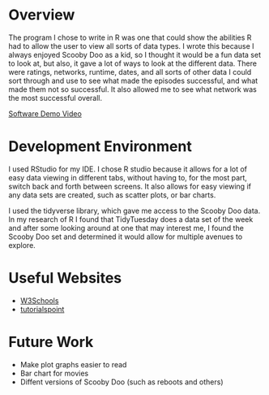 # Overview
The program I chose to write in R was one that could show the abilities R had to allow the user to view all sorts of data types. I wrote this because I always enjoyed Scooby Doo as a kid, so I thought it would be a fun data set to look at, but also, it gave a lot of ways to look at the different data. There were ratings, networks, runtime, dates, and all sorts of other data I could sort through and use to see what made the episodes successful, and what made them not so successful. It also allowed me to see what network was the most successful overall.

[Software Demo Video](https://youtu.be/v_Vx5F8k5s8)

# Development Environment
I used RStudio for my IDE. I chose R studio because it allows for a lot of easy data viewing in different tabs, without having to, for the most part, switch back and forth between screens. It also allows for easy viewing if any data sets are created, such as scatter plots, or bar charts.

I used the tidyverse library, which gave me access to the Scooby Doo data. In my research of R I found that TidyTuesday does a data set of the week and after some looking around at one that may interest me, I found the Scooby Doo set and determined it would allow for multiple avenues to explore.

# Useful Websites
- [W3Schools](https://www.w3schools.com/r/)
- [tutorialspoint](https://www.tutorialspoint.com/r/r_arrays.htm)

# Future Work
- Make plot graphs easier to read
- Bar chart for movies
- Diffent versions of Scooby Doo (such as reboots and others)
